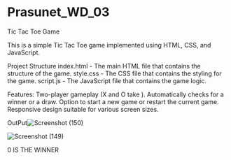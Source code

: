 # Prasunet_WD_03


Tic Tac Toe Game

This is a simple Tic Tac Toe game implemented using HTML, CSS, and JavaScript.

Project Structure
index.html - The main HTML file that contains the structure of the game.
style.css - The CSS file that contains the styling for the game.
script.js - The JavaScript file that contains the game logic.


Features:
Two-player gameplay (X and O take ).
Automatically checks for a winner or a draw.
Option to start a new game or restart the current game.
Responsive design suitable for various screen sizes.



OutPut![Screenshot (150)](https://github.com/user-attachments/assets/223575d2-76f8-44aa-b277-52060d0a5a42)



![Screenshot (149)](https://github.com/user-attachments/assets/67ee1805-3e75-464a-914e-9f10d96d7fcf)

0 IS THE WINNER










